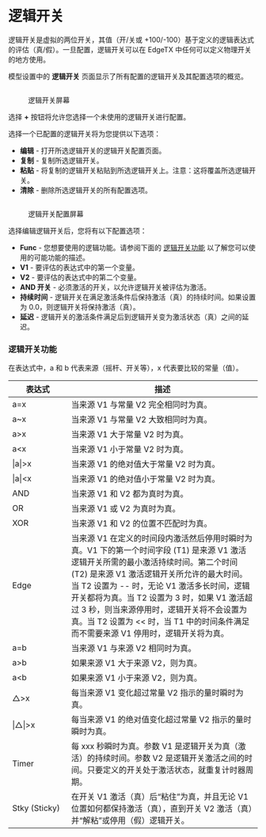 # 逻辑开关

逻辑开关是虚拟的两位开关，其值（开/关或 +100/-100）基于定义的逻辑表达式的评估（真/假）。一旦配置，逻辑开关可以在 EdgeTX 中任何可以定义物理开关的地方使用。

模型设置中的 **逻辑开关** 页面显示了所有配置的逻辑开关及其配置选项的概览。

<figure><img src="//edgetx-static.zkl2333.com/logicalswitches1.png" alt=""><figcaption><p>逻辑开关屏幕</p></figcaption></figure>

选择 **+** 按钮将允许您选择一个未使用的逻辑开关进行配置。

选择一个已配置的逻辑开关将为您提供以下选项：

* **编辑** - 打开所选逻辑开关的逻辑开关配置页面。
* **复制** - 复制所选逻辑开关。
* **粘贴** - 将复制的逻辑开关粘贴到所选逻辑开关上。注意：这将覆盖所选逻辑开关。
* **清除** - 删除所选逻辑开关的所有配置选项。

<figure><img src="//edgetx-static.zkl2333.com/logicalswitches2.png" alt=""><figcaption><p>逻辑开关配置屏幕</p></figcaption></figure>

选择编辑逻辑开关后，您将有以下配置选项：

* **Func** - 您想要使用的逻辑功能。请参阅下面的 [逻辑开关功能](logical-switches.md#logical\_switches\_judgment\_conditions\_and\_logical\_expressions) 以了解您可以使用的可能功能的描述。
* **V1** - 要评估的表达式中的第一个变量。
* **V2** - 要评估的表达式中的第二个变量。
* **AND 开关** - 必须激活的开关，以允许逻辑开关被评估为激活。
* **持续时间** - 逻辑开关在满足激活条件后保持激活（真）的持续时间。如果设置为 0.0，则逻辑开关将保持激活（真）。
* **延迟** - 逻辑开关的激活条件满足后到逻辑开关变为激活状态（真）之间的延迟。

### 逻辑开关功能 <a href="#logical_switches_judgment_conditions_and_logical_expressions" id="logical_switches_judgment_conditions_and_logical_expressions"></a>

在表达式中，a 和 b 代表来源（摇杆、开关等），x 代表要比较的常量（值）。

<table><thead><tr><th width="137">表达式</th><th width="606">描述</th></tr></thead><tbody><tr><td>a=x</td><td>当来源 V1 与常量 V2 完全相同时为真。</td></tr><tr><td>a~x</td><td>当来源 V1 与常量 V2 大致相同时为真。</td></tr><tr><td>a>x</td><td>当来源 V1 大于常量 V2 时为真。</td></tr><tr><td>a&#x3C;x</td><td>当来源 V1 小于常量 V2 时为真。</td></tr><tr><td>|a|>x</td><td>当来源 V1 的绝对值大于常量 V2 时为真。</td></tr><tr><td>|a|&#x3C;x</td><td>当来源 V1 的绝对值小于常量 V2 时为真。</td></tr><tr><td>AND</td><td>当来源 V1 和 V2 都为真时为真。</td></tr><tr><td>OR</td><td>当来源 V1 或 V2 为真时为真。</td></tr><tr><td>XOR</td><td>当来源 V1 和 V2 的位置不匹配时为真。</td></tr><tr><td>Edge</td><td>当来源 V1 在定义的时间段内激活然后停用时瞬时为真。V1 下的第一个时间字段 (T1) 是来源 V1 激活逻辑开关所需的最小激活持续时间。第二个时间 (T2) 是来源 V1 激活逻辑开关所允许的最大时间。当 T2 设置为 -- 时，无论 V1 激活多长时间，逻辑开关都将为真。当 T2 设置为 3 时，如果 V1 激活超过 3 秒，则当来源停用时，逻辑开关将不会设置为真。当 T2 设置为 &#x3C;&#x3C; 时，当 T1 中的时间条件满足而不需要来源 V1 停用时，逻辑开关将为真。</td></tr><tr><td>a=b</td><td>当来源 V1 与来源 V2 相同时为真。</td></tr><tr><td>a>b</td><td>如果来源 V1 大于来源 V2，则为真。</td></tr><tr><td>a&#x3C;b</td><td>如果来源 V1 小于来源 V2，则为真。</td></tr><tr><td>△>x</td><td>每当来源 V1 变化超过常量 V2 指示的量时瞬时为真。</td></tr><tr><td>|△|>x</td><td>每当来源 V1 的绝对值变化超过常量 V2 指示的量时瞬时为真。</td></tr><tr><td>Timer</td><td>每 xxx 秒瞬时为真。参数 V1 是逻辑开关为真（激活）的持续时间。参数 V2 是逻辑开关激活之间的时间。只要定义的开关处于激活状态，就重复计时器周期。</td></tr><tr><td>Stky (Sticky)</td><td>在开关 V1 激活（真）后“粘住”为真，并且无论 V1 位置如何都保持激活（真），直到开关 V2 激活（真）并“解粘”或停用（假）逻辑开关。</td></tr></tbody></table>